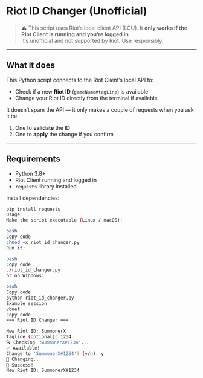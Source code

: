 # Riot ID Changer (Unofficial)

> ⚠️ This script uses Riot’s local client API (LCU). It **only works if the Riot Client is running and you’re logged in**.  
> It’s unofficial and not supported by Riot. Use responsibly.

---

## What it does

This Python script connects to the Riot Client’s local API to:

- Check if a new **Riot ID** (`gameName#tagLine`) is available
- Change your Riot ID directly from the terminal if available

It doesn’t spam the API — it only makes a couple of requests when you ask it to:
1. One to **validate** the ID
2. One to **apply** the change if you confirm

---

## Requirements

- Python 3.8+
- Riot Client running and logged in
- `requests` library installed

Install dependencies:

```bash
pip install requests
Usage
Make the script executable (Linux / macOS):

bash
Copy code
chmod +x riot_id_changer.py
Run it:

bash
Copy code
./riot_id_changer.py
or on Windows:

bash
Copy code
python riot_id_changer.py
Example session
vbnet
Copy code
=== Riot ID Changer ===

New Riot ID: SummonerX
Tagline (optional): 1234
🔍 Checking 'SummonerX#1234'...
✅ Available!
Change to 'SummonerX#1234'? (y/n): y
🔄 Changing...
🎉 Success!
New Riot ID: SummonerX#1234

